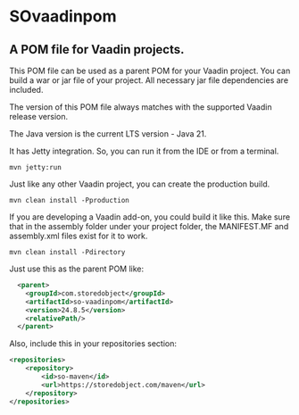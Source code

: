 # SOvaadinpom
## A POM file for Vaadin projects.

This POM file can be used as a parent POM for your Vaadin project.
You can build a war or jar file of your project.
All necessary jar file dependencies are included.

The version of this POM file always matches with the supported Vaadin release version.

The Java version is the current LTS version - Java 21.

It has Jetty integration. So, you can run it from the IDE or from a terminal.
```shell
mvn jetty:run
```

Just like any other Vaadin project, you can create the production build.
```shell
mvn clean install -Pproduction
```

If you are developing a Vaadin add-on, you could build it like this. Make sure that in the assembly folder under your
project folder, the MANIFEST.MF and assembly.xml files exist for it to work.
```shell
mvn clean install -Pdirectory
```

Just use this as the parent POM like:
```xml
  <parent>
    <groupId>com.storedobject</groupId>
    <artifactId>so-vaadinpom</artifactId>
    <version>24.8.5</version>
    <relativePath/>
  </parent>
```
Also, include this in your repositories section:
```xml
<repositories>
    <repository>
        <id>so-maven</id>
        <url>https://storedobject.com/maven</url>
    </repository>
</repositories>
```